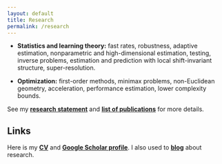 ```yaml
---
layout: default
title: Research
permalink: /research
---
```


* __Statistics and learning theory:__ fast rates, robustness, adaptive estimation, nonparametric and high-dimensional estimation, testing, inverse problems, estimation and prediction with local shift-invariant structure, super-resolution.  
  
  
* __Optimization:__ first-order methods, minimax problems, non-Euclidean geometry, acceleration, performance estimation, lower complexity bounds.  

See my [__research statement__](assets/research_statement.pdf) and [__list of publications__](/papers) for more details.

## Links ##

Here is my [__CV__](assets/dmitrii_ostrovskii_CV.pdf) and [__Google Scholar profile__](https://scholar.google.fr/citations?user=2IvZJ3cAAAAJ&hl=en). I also used to [__blog__](https://ostrodmit.github.io/blog/) about research.
